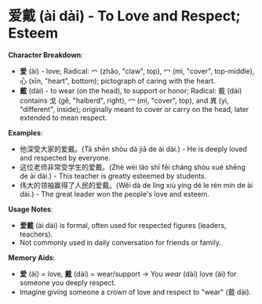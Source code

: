# **爱戴 (ài dài) - To Love and Respect; Esteem**

**Character Breakdown**:  
- **爱** (ài) - love; Radical: 爫 (zhǎo, "claw", top), 冖 (mì, "cover", top-middle), 心 (xīn, "heart", bottom); pictograph of caring with the heart.  
- **戴** (dài) - to wear (on the head), to support or honor; Radical: 戴 (dài) contains 戈 (gē, "halberd", right), 冖 (mì, "cover", top), and 異 (yì, "different", inside); originally meant to cover or carry on the head, later extended to mean respect.

**Examples**:  
- 他深受大家的爱戴。(Tā shēn shòu dà jiā de ài dài.) - He is deeply loved and respected by everyone.  
- 这位老师非常受学生的爱戴。(Zhè wèi lǎo shī fēi cháng shòu xué shēng de ài dài.) - This teacher is greatly esteemed by students.  
- 伟大的领袖赢得了人民的爱戴。(Wěi dà de lǐng xiù yíng dé le rén mín de ài dài.) - The great leader won the people's love and esteem.

**Usage Notes**:  
- **爱戴** (ài dài) is formal, often used for respected figures (leaders, teachers).  
- Not commonly used in daily conversation for friends or family.

**Memory Aids**:  
- **爱** (ài) = love, **戴** (dài) = wear/support → You *wear* (dài) love (ài) for someone you deeply respect.  
- Imagine giving someone a crown of love and respect to "wear" (戴 dài).